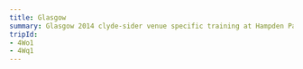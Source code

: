 ```yaml
---
title: Glasgow
summary: Glasgow 2014 clyde-sider venue specific training at Hampden Park.
tripId:
- 4Wo1
- 4Wq1
---
```


